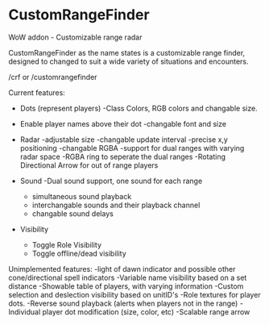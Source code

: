 # CustomRangeFinder
WoW addon - Customizable range radar

CustomRangeFinder as the name states is a customizable range finder, designed to changed to suit a wide variety of situations and encounters.

/crf or /customrangefinder

Current features:
  - Dots (represent players)
    -Class Colors, RGB colors and changable size.
  
  - Enable player names above their dot
    -changable font and size
  
  - Radar
    -adjustable size
    -changable update interval
    -precise x,y positioning
    -changable RGBA
    -support for dual ranges with varying radar space
    -RGBA ring to seperate the dual ranges
    -Rotating Directional Arrow for out of range players
    
  - Sound
    -Dual sound support, one sound for each range
    - simultaneous sound playback
    - interchangable sounds and their playback channel
    - changable sound delays
    
  - Visibility
    - Toggle Role Visibility
    - Toggle offline/dead visibility
  
  
  Unimplemented features:
    -light of dawn indicator and possible other cone/directional spell indicators
    -Variable name visibility based on a set distance
    -Showable table of players, with varying information
    -Custom selection and deslection visibility based on unitID's
    -Role textures for player dots.
    -Reverse sound playback (alerts when players not in the range)
    -Individual player dot modification (size, color, etc)
    -Scalable range arrow
    
  
